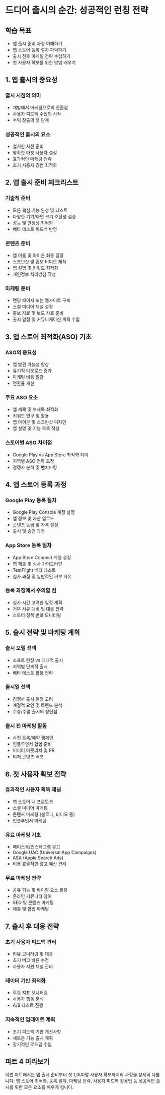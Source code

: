 # 드디어 출시의 순간: 성공적인 런칭 전략

## 학습 목표
- 앱 출시 준비 과정 이해하기
- 앱 스토어 등록 절차 파악하기
- 출시 전후 마케팅 전략 수립하기
- 첫 사용자 확보를 위한 방법 배우기

## 1. 앱 출시의 중요성

### 출시 시점의 의미
- 개발에서 마케팅으로의 전환점
- 사용자 피드백 수집의 시작
- 수익 창출의 첫 단계

### 성공적인 출시의 요소
- 철저한 사전 준비
- 명확한 타겟 사용자 설정
- 효과적인 마케팅 전략
- 초기 사용자 경험 최적화

## 2. 앱 출시 준비 체크리스트

### 기술적 준비
- 모든 핵심 기능 완성 및 테스트
- 다양한 기기/화면 크기 호환성 검증
- 성능 및 안정성 최적화
- 베타 테스트 피드백 반영

### 콘텐츠 준비
- 앱 이름 및 아이콘 최종 결정
- 스크린샷 및 홍보 비디오 제작
- 앱 설명 및 키워드 최적화
- 개인정보 처리방침 작성

### 마케팅 준비
- 랜딩 페이지 또는 웹사이트 구축
- 소셜 미디어 채널 설정
- 홍보 자료 및 보도 자료 준비
- 출시 일정 및 커뮤니케이션 계획 수립

## 3. 앱 스토어 최적화(ASO) 기초

### ASO의 중요성
- 앱 발견 가능성 향상
- 유기적 다운로드 증가
- 마케팅 비용 절감
- 전환율 개선

### 주요 ASO 요소
- 앱 제목 및 부제목 최적화
- 키워드 연구 및 활용
- 앱 아이콘 및 스크린샷 디자인
- 앱 설명 및 기능 목록 작성

### 스토어별 ASO 차이점
- Google Play vs App Store 최적화 차이
- 지역별 ASO 전략 조정
- 경쟁사 분석 및 벤치마킹

## 4. 앱 스토어 등록 과정

### Google Play 등록 절차
- Google Play Console 계정 설정
- 앱 정보 및 자산 업로드
- 콘텐츠 등급 및 가격 설정
- 출시 및 승인 과정

### App Store 등록 절차
- App Store Connect 계정 설정
- 앱 제출 및 심사 가이드라인
- TestFlight 베타 테스트
- 심사 과정 및 일반적인 거부 사유

### 등록 과정에서 주의할 점
- 심사 시간 고려한 일정 계획
- 거부 사유 대비 및 대응 전략
- 스토어 정책 변화 모니터링

## 5. 출시 전략 및 마케팅 계획

### 출시 모델 선택
- 소프트 런칭 vs 대대적 출시
- 지역별 단계적 출시
- 베타 테스트 활용 전략

### 출시일 선택
- 경쟁사 출시 일정 고려
- 계절적 요인 및 트렌드 분석
- 주중/주말 출시의 장단점

### 출시 전 마케팅 활동
- 사전 등록/예약 캠페인
- 인플루언서 협업 준비
- 미디어 아웃리치 및 PR
- 티저 콘텐츠 배포

## 6. 첫 사용자 확보 전략

### 효과적인 사용자 획득 채널
- 앱 스토어 내 프로모션
- 소셜 미디어 마케팅
- 콘텐츠 마케팅 (블로그, 비디오 등)
- 인플루언서 마케팅

### 유료 마케팅 기초
- 페이스북/인스타그램 광고
- Google UAC (Universal App Campaigns)
- ASA (Apple Search Ads)
- 비용 효율적인 광고 예산 관리

### 무료 마케팅 전략
- 공유 기능 및 바이럴 요소 활용
- 온라인 커뮤니티 참여
- SEO 및 콘텐츠 마케팅
- 제휴 및 협업 마케팅

## 7. 출시 후 대응 전략

### 초기 사용자 피드백 관리
- 리뷰 모니터링 및 대응
- 초기 버그 빠른 수정
- 사용자 지원 채널 관리

### 데이터 기반 최적화
- 주요 지표 모니터링
- 사용자 행동 분석
- A/B 테스트 진행

### 지속적인 업데이트 계획
- 초기 피드백 기반 개선사항
- 새로운 기능 출시 계획
- 장기적인 로드맵 수립

## 파트 4 미리보기
이번 파트에서는 앱 출시 준비부터 첫 1,000명 사용자 확보까지의 과정을 상세히 다룹니다. 앱 스토어 최적화, 등록 절차, 마케팅 전략, 사용자 피드백 활용법 등 성공적인 출시를 위한 모든 요소를 배우게 됩니다.
